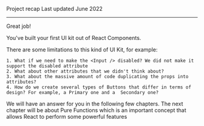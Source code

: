 Project recap
Last updated June 2022

---

Great job!

You've built your first UI kit out of React Components.

There are some limitations to this kind of UI Kit, for example:

    1. What if we need to make the <Input /> disabled? We did not make it support the disabled attribute
    2. What about other attributes that we didn't think about?
    3. What about the massive amount of code duplicating the props into attributes?
    4. How do we create several types of Buttons that differ in terms of design? For example, a Primary one and a  Secondary one?

We will have an answer for you in the following few chapters.
The next chapter will be about Pure Functions which is an important concept that allows React to perform some powerful features
